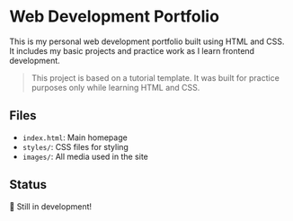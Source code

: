 # Web Development Portfolio

This is my personal web development portfolio built using HTML and CSS.  
It includes my basic projects and practice work as I learn frontend development.

> This project is based on a tutorial template. It was built for practice purposes only while learning HTML and CSS.

## Files
- `index.html`: Main homepage
- `styles/`: CSS files for styling
- `images/`: All media used in the site

## Status
🚧 Still in development!
